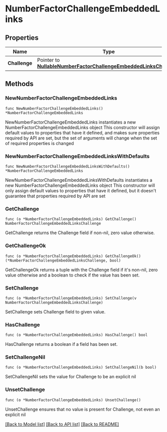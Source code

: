 # NumberFactorChallengeEmbeddedLinks

## Properties

Name | Type | Description | Notes
------------ | ------------- | ------------- | -------------
**Challenge** | Pointer to [**NullableNumberFactorChallengeEmbeddedLinksChallenge**](NumberFactorChallengeEmbeddedLinksChallenge.md) |  | [optional] 

## Methods

### NewNumberFactorChallengeEmbeddedLinks

`func NewNumberFactorChallengeEmbeddedLinks() *NumberFactorChallengeEmbeddedLinks`

NewNumberFactorChallengeEmbeddedLinks instantiates a new NumberFactorChallengeEmbeddedLinks object
This constructor will assign default values to properties that have it defined,
and makes sure properties required by API are set, but the set of arguments
will change when the set of required properties is changed

### NewNumberFactorChallengeEmbeddedLinksWithDefaults

`func NewNumberFactorChallengeEmbeddedLinksWithDefaults() *NumberFactorChallengeEmbeddedLinks`

NewNumberFactorChallengeEmbeddedLinksWithDefaults instantiates a new NumberFactorChallengeEmbeddedLinks object
This constructor will only assign default values to properties that have it defined,
but it doesn't guarantee that properties required by API are set

### GetChallenge

`func (o *NumberFactorChallengeEmbeddedLinks) GetChallenge() NumberFactorChallengeEmbeddedLinksChallenge`

GetChallenge returns the Challenge field if non-nil, zero value otherwise.

### GetChallengeOk

`func (o *NumberFactorChallengeEmbeddedLinks) GetChallengeOk() (*NumberFactorChallengeEmbeddedLinksChallenge, bool)`

GetChallengeOk returns a tuple with the Challenge field if it's non-nil, zero value otherwise
and a boolean to check if the value has been set.

### SetChallenge

`func (o *NumberFactorChallengeEmbeddedLinks) SetChallenge(v NumberFactorChallengeEmbeddedLinksChallenge)`

SetChallenge sets Challenge field to given value.

### HasChallenge

`func (o *NumberFactorChallengeEmbeddedLinks) HasChallenge() bool`

HasChallenge returns a boolean if a field has been set.

### SetChallengeNil

`func (o *NumberFactorChallengeEmbeddedLinks) SetChallengeNil(b bool)`

 SetChallengeNil sets the value for Challenge to be an explicit nil

### UnsetChallenge
`func (o *NumberFactorChallengeEmbeddedLinks) UnsetChallenge()`

UnsetChallenge ensures that no value is present for Challenge, not even an explicit nil

[[Back to Model list]](../README.md#documentation-for-models) [[Back to API list]](../README.md#documentation-for-api-endpoints) [[Back to README]](../README.md)



